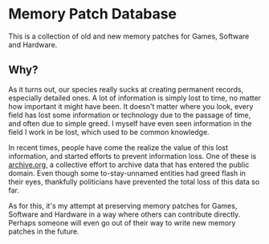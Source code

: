 # Memory Patch Database
This is a collection of old and new memory patches for Games, Software and Hardware.

## Why?
As it turns out, our species really sucks at creating permanent records, especially detailed ones. A lot of information is simply lost to time, no matter how important it might have been. It doesn't matter where you look, every field has lost some information or technology due to the passage of time, and often due to simple greed. I myself have even seen information in the field I work in be lost, which used to be common knowledge.

In recent times, people have come the realize the value of this lost information, and started efforts to prevent information loss. One of these is [archive.org](https://archive.org/), a collective effort to archive data that has entered the public domain. Even though some to-stay-unnamed entities had greed flash in their eyes, thankfully politicians have prevented the total loss of this data so far.

As for this, it's my attempt at preserving memory patches for Games, Software and Hardware in a way where others can contribute directly. Perhaps someone will even go out of their way to write new memory patches in the future.
